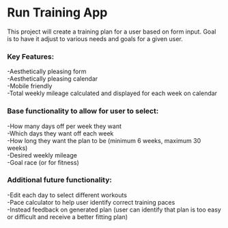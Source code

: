 # Run Training App

This project will create a training plan for a user based on form input. Goal is to have it adjust to various needs and goals for a given user. 

### Key Features:  
-Aesthetically pleasing form  
-Aesthetically pleasing calendar  
-Mobile friendly  
-Total weekly mileage calculated and displayed for each week on calendar  

### Base functionality to allow for user to select:  
-How many days off per week they want  
-Which days they want off each week  
-How long they want the plan to be (minimum 6 weeks, maximum 30 weeks)  
-Desired weekly mileage  
-Goal race (or for fitness)  

### Additional future functionality:  
-Edit each day to select different workouts  
-Pace calculator to help user identify correct training paces  
-Instead feedback on generated plan (user can identify that plan is too easy or difficult and receive a better fitting plan)  
